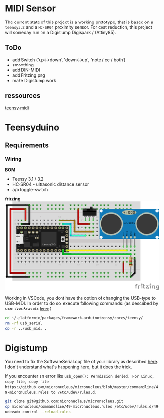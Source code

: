 
# MIDI Sensor

The current state of this project is a working prototype, that is based on a `teensy3.2` and a `HC-SR04` proximity sensor.
For cost reduction, this project will someday run on a Digistump Digispark / (Attiny85).

## ToDo

- add Switch ('up<->down', 'down<->up', 'note / cc / both')
- smoothing
- add DIN-MIDI
- add Fritzing.png
- make Digistump work

## ressources

[teensy-midi](https://www.pjrc.com/teensy/td_midi.html)

# Teensyduino

## Requirements

### Wiring 
**BOM**
- Teensy 3.1 / 3.2
- HC-SR04 - ultrasonic distance sensor
- a/b toggle-switch 

**fritzing**
![fritzing](fritzing/HC-SR04_MIDICC_bb.png)


Working in VSCode, you dont have the option of changing the USB-type to USB-MIDI. 
In order to do so, execute following commands: (as described by user *ivankravets* [here](https://community.platformio.org/t/teensy2-0-usb-type-midi/511/2) )
```bash
cd ~/.platformio/packages/framework-arduinoteensy/cores/teensy/
rm -rf usb_serial
cp -r ../usb_midi .
```

# Digistump

You need to fix the SoftwareSerial.cpp file of your library as described [here](https://community.platformio.org/t/project-inspection-error-register-r24-r26-r28-or-r30-required/18648/3). 
I don't understand what's happening here, but it does the trick. 

If you encounter an error like `usb_open(): Permission denied. For Linux, copy file, copy file https://github.com/micronucleus/micronucleus/blob/master/commandline/49-micronucleus.rules to /etc/udev/rules.d.`

```bash
git clone git@github.com:micronucleus/micronucleus.git
cp micronucleus/commandline/49-micronucleus.rules /etc/udev/rules.d/49-micronucleus.rules
udevadm control --reload-rules
```
